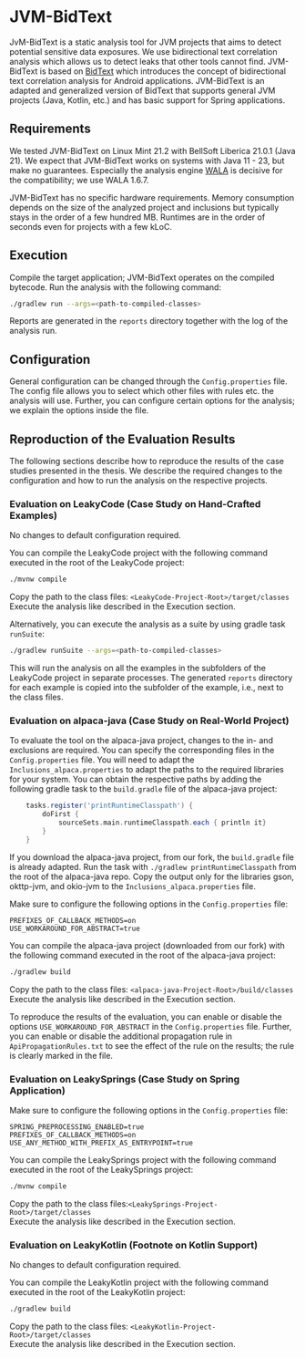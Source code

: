 # JVM-BidText
JvM-BidText is a static analysis tool for JVM projects that aims to detect potential sensitive data exposures.
We use bidirectional text correlation analysis which allows us to detect leaks that other tools cannot find.
JVM-BidText is based on [BidText](https://bitbucket.org/hjjandy/toydroid.bidtext/) which introduces the concept of bidirectional text correlation analysis for Android applications.
JVM-BidText is an adapted and generalized version of BidText that supports general JVM projects (Java, Kotlin, etc.) and has basic support for Spring applications.



## Requirements
We tested JVM-BidText on Linux Mint 21.2 with BellSoft Liberica 21.0.1 (Java 21).
We expect that JVM-BidText works on systems with Java 11 - 23, but make no guarantees.
Especially the analysis engine [WALA](https://github.com/wala/WALA) is decisive for the compatibility; we use WALA 1.6.7.

JVM-BidText has no specific hardware requirements. Memory consumption depends on the size of the analyzed project and inclusions but typically stays in the order of a few hundred MB. Runtimes are in the order of seconds even for projects with a few kLoC.



## Execution
Compile the target application; JVM-BidText operates on the compiled bytecode.
Run the analysis with the following command:
```bash
./gradlew run --args=<path-to-compiled-classes>
```
Reports are generated in the `reports` directory together with the log of the analysis run.




## Configuration
General configuration can be changed through the `Config.properties` file.
The config file allows you to select which other files with rules etc. the analysis will use.
Further, you can configure certain options for the analysis; we explain the options inside the file.


## Reproduction of the Evaluation Results

The following sections describe how to reproduce the results of the case studies presented in the thesis.
We describe the required changes to the configuration and how to run the analysis on the respective projects.


### Evaluation on LeakyCode (Case Study on Hand-Crafted Examples)
No changes to default configuration required.

You can compile the LeakyCode project with the following command executed in the root of the LeakyCode project:
```bash
./mvnw compile
```

Copy the path to the class files: `<LeakyCode-Project-Root>/target/classes`\
Execute the analysis like described in the Execution section.

Alternatively, you can execute the analysis as a suite by using gradle task `runSuite`:
```bash
./gradlew runSuite --args=<path-to-compiled-classes>
```
This will run the analysis on all the examples in the subfolders of the LeakyCode project in separate processes.
The generated `reports` directory for each example is copied into the subfolder of the example, i.e., next to the class files.



### Evaluation on alpaca-java (Case Study on Real-World Project)
To evaluate the tool on the alpaca-java project, changes to the in- and exclusions are required.
You can specify the corresponding files in the `Config.properties` file.
You will need to adapt the `Inclusions_alpaca.properties` to adapt the paths to the required libraries for your system.
You can obtain the respective paths by adding the following gradle task to the `build.gradle` file of the alpaca-java project:
```gradle
    tasks.register('printRuntimeClasspath') {  
        doFirst {  
            sourceSets.main.runtimeClasspath.each { println it}  
        }
    }
```
If you download the alpaca-java project, from our fork, the `build.gradle` file is already adapted.
Run the task with `./gradlew printRuntimeClasspath` from the root of the alpaca-java repo.
Copy the output only for the libraries gson, okttp-jvm, and okio-jvm to the `Inclusions_alpaca.properties` file.

Make sure to configure the following options in the `Config.properties` file:
```properties
PREFIXES_OF_CALLBACK_METHODS=on
USE_WORKAROUND_FOR_ABSTRACT=true
```


You can compile the alpaca-java project (downloaded from our fork) with the following command executed in the root of the alpaca-java project:
```bash
./gradlew build
```

Copy the path to the class files: `<alpaca-java-Project-Root>/build/classes`\
Execute the analysis like described in the Execution section.

To reproduce the results of the evaluation, you can enable or disable the options `USE_WORKAROUND_FOR_ABSTRACT` in the `Config.properties` file.
Further, you can enable or disable the additional propagation rule in `ApiPropagationRules.txt` to see the effect of the rule on the results; the rule is clearly marked in the file.


### Evaluation on LeakySprings (Case Study on Spring Application)
Make sure to configure the following options in the `Config.properties` file:
```properties
SPRING_PREPROCESSING_ENABLED=true
PREFIXES_OF_CALLBACK_METHODS=on
USE_ANY_METHOD_WITH_PREFIX_AS_ENTRYPOINT=true
```

You can compile the LeakySprings project with the following command executed in the root of the LeakySprings project:
```bash
./mvnw compile
```

Copy the path to the class files:`<LeakySprings-Project-Root>/target/classes`\
Execute the analysis like described in the Execution section.


### Evaluation on LeakyKotlin (Footnote on Kotlin Support)
No changes to default configuration required.

You can compile the LeakyKotlin project with the following command executed in the root of the LeakyKotlin project:
```bash
./gradlew build
```

Copy the path to the class files: `<LeakyKotlin-Project-Root>/target/classes`\
Execute the analysis like described in the Execution section.